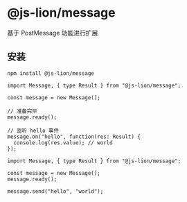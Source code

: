# @js-lion/message

基于 PostMessage 功能进行扩展


## 安装

```
npm install @js-lion/message
```


```
import Message, { type Result } from "@js-lion/message";

const message = new Message();

// 准备完毕
message.ready();

// 监听 hello 事件
message.on("hello", function(res: Result) {
  console.log(res.value); // world
});
```


```
import Message, { type Result } from "@js-lion/message";

const message = new Message();
message.ready();

message.send("hello", "world");
```